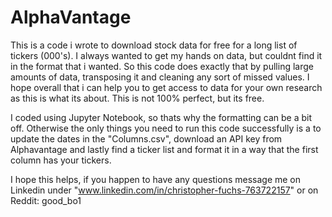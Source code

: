 # AlphaVantage
This is a code i wrote to download stock data for free for a long list of tickers (000's). I always wanted to get my hands
on data, but couldnt find it in the format that i wanted. So this code does exactly that by pulling large amounts
of data, transposing it and cleaning any sort of missed values. I hope overall that i can help you to get access to data
for your own research as this is what its about. This is not 100% perfect, but its free.

I coded using Jupyter Notebook, so thats why the formatting can be a bit off. Otherwise the only things you need
to run this code successfully is a to update the dates in the "Columns.csv", download an API key from Alphavantage 
and lastly find a ticker list and format it in a way that the first column has your tickers. 

I hope this helps, if you happen to have any questions message me on Linkedin 
under "www.linkedin.com/in/christopher-fuchs-763722157" or on Reddit: good_bo1 

